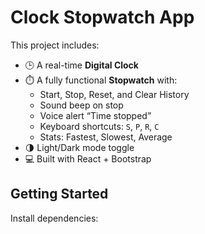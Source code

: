 # Clock Stopwatch App

This project includes:

- 🕒 A real-time **Digital Clock**
- ⏱️ A fully functional **Stopwatch** with:
  - Start, Stop, Reset, and Clear History
  - Sound beep on stop
  - Voice alert “Time stopped”
  - Keyboard shortcuts: `S`, `P`, `R`, `C`
  - Stats: Fastest, Slowest, Average
- 🌗 Light/Dark mode toggle
- 💻 Built with React + Bootstrap

## Getting Started

Install dependencies:

